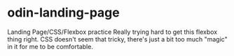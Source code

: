 # odin-landing-page
Landing Page/CSS/Flexbox practice
Really trying hard to get this flexbox thing right.
CSS doesn't seem that tricky, there's just a bit too much "magic" in it for me to be comfortable.